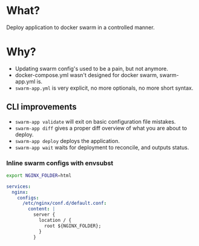 # What?
Deploy application to docker swarm in a controlled manner.

# Why?

- Updating swarm config's used to be a pain, but not anymore.
- docker-compose.yml wasn't designed for docker swarm, swarm-app.yml is.
- `swarm-app.yml` is very explicit, no more optionals, no more short syntax.

## CLI improvements
- `swarm-app validate` will exit on basic configuration file mistakes.
- `swarm-app diff` gives a proper diff overview of what you are about to deploy.
- `swarm-app deploy` deploys the application.
- `swarm-app wait` waits for deployment to reconcile, and outputs status.

### Inline swarm configs with envsubst
```sh
export NGINX_FOLDER=html
```

```yml
services:
  nginx:
    configs:
      /etc/nginx/conf.d/default.conf:
        content: |
          server {
            location / {
              root ${NGINX_FOLDER};
            }
          }
```
